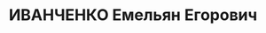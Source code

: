 ---
title: ИВАНЧЕНКО Емельян Егорович
description: 1903 года рождения, уроженец с. Александровского, житель с. Ладовскои
  Балки, русский, беспартийный, грамотный, председатель колхоза "Красный май". Арестован
  29 августа 1937 года. Расстрелян.
---